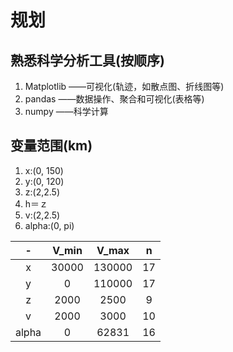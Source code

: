 # 规划

## 熟悉科学分析工具(按顺序)
1. Matplotlib ——可视化(轨迹，如散点图、折线图等)
2. pandas ——数据操作、聚合和可视化(表格等)
3. numpy ——科学计算

## 变量范围(km)
1. x:(0, 150)
2. y:(0, 120)
3. z:(2,2.5)
4. h＝ｚ
5. v:(2,2.5)
6. alpha:(0, pi)

| - | V_min | V_max | n | 
|:-:|:-:|:-:|:-:|
|x|30000|130000|17|
|y|0|110000|17|
|z|2000|2500|9|
|v|2000|3000|10|
|alpha|0|62831|16|
